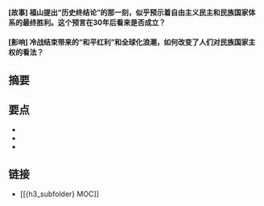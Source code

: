 #### [故事] 福山提出“历史终结论”的那一刻，似乎预示着自由主义民主和民族国家体系的最终胜利。这个预言在30年后看来是否成立？


#### [影响] 冷战结束带来的“和平红利”和全球化浪潮，如何改变了人们对民族国家主权的看法？


## 摘要


## 要点

- 
- 
- 

## 链接

- [[{h3_subfolder} MOC]]

